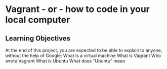 # Vagrant - or - how to code in your local computer
## Learning Objectives

At the end of this project, you are expected to be able to explain to anyone, without the help of Google:
What is a virtual machine
What is Vagrant
Who wrote Vagrant
What is Ubuntu
What does “Ubuntu” mean
